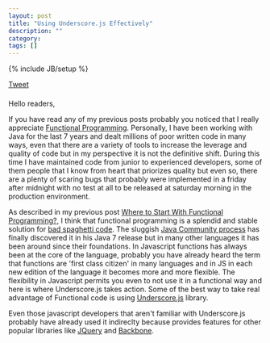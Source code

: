 ```yaml
---
layout: post
title: "Using Underscore.js Effectively"
description: ""
category: 
tags: []
---
```

{% include JB/setup %}

<div style="margin-bottom: 1.5em;">
	<div>
		<a href="https://twitter.com/share" class="twitter-share-button" style="vertical-align: bottom">Tweet</a>
	</div>
	<div>
		<span class="fb-share-button" data-href="http://rafaelcfreire.github.io/2015/03/28/using-underscorejs-effectively/" data-layout="button"></span>
	</div>
</div>

Hello readers,

If you have read any of my previous posts probably you noticed that I really appreciate <a href="http://en.wikipedia.org/wiki/Functional_programming" target="_blank">Functional Programming</a>. Personally, I have been working with Java for the last 7 years and dealt millions of poor written code in many ways, even that there are a variety of tools to increase the leverage and quality of code but in my perspective it is not the definitive shift. During this time I have maintained code from junior to experienced developers, some of them people that I know from heart that priorizes quality but even so, there are a plenty of scaring bugs that probably were implemented in a friday after midnight with no test at all to be released at saturday morning in the production environment.

As described in my previous post <a href="http://rafaelcfreire.github.io/2014/10/30/Where-to-start-with-functional-programming/">Where to Start With Functional Programming?</a>, I think that functional programming is a splendid and stable solution for <a href="http://programmers.stackexchange.com/questions/155488/ive-inherited-200k-lines-of-spaghetti-code-what-now" target="_blank">bad spaghetti code</a>. The sluggish <a href="https://www.jcp.org/en/home/index">Java Community process</a> has finally discovered it in his Java 7 release but in many other languages it has been around since their foundations. In Javascript functions has always been at the core of the language, probably you have already heard the term that functions are 'first class citizen' in many languages and in JS in each new edition of the language it becomes more and more flexible. The flexibility in Javascript permits you even to not use it in a functional way and here is where Underscore.js takes action. Some of the best way to take real advantage of Functional code is using <a href="http://underscorejs.org/">Underscore.js</a> library.

Even those javascript developers that aren't familiar with Underscore.js probably have already used it indireclty because provides features for other popular libraries like <a href="http://backbonejs.org/" target="_blank">JQuery</a> and <a href="http://backbonejs.org/" target="_blank">Backbone</a>. 

<script type="text/javascript" src="/js/main.js"></script>